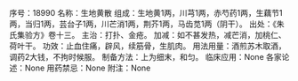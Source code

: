 序号：18990
名称：生地黄散
组成：生地黄1两，川芎1两，赤芍药1两，生藕节1两，当归1两，芸台子1两，川芒消1两，荆芥1两，马齿苋1两（阴干）。
出处：《朱氏集验方》卷十三。
主治：打扑、金疮。
加减：如不甚发热，减芒消，加桃仁、荷叶干。
功效：止血住痛，辟风，续筋骨，生肌肉。
用法用量：酒煎苏木取酒，调药2大钱，不拘时候服。
制备方法：上为细末，和匀。
临床应用：None
各家论述：None
用药禁忌：None
附注：None
